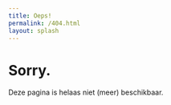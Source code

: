 ```yaml
---
title: Oeps!
permalink: /404.html
layout: splash
---
```

# Sorry.

Deze pagina is helaas niet (meer) beschikbaar.
